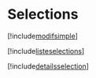 # Selections

[!include[modifsimple](selections.modifsimple.autogen.md)]

[!include[listeselections](selections.listeselections.autogen.md)]

[!include[detailsselection](selections.detailsselection.autogen.md)]


































































